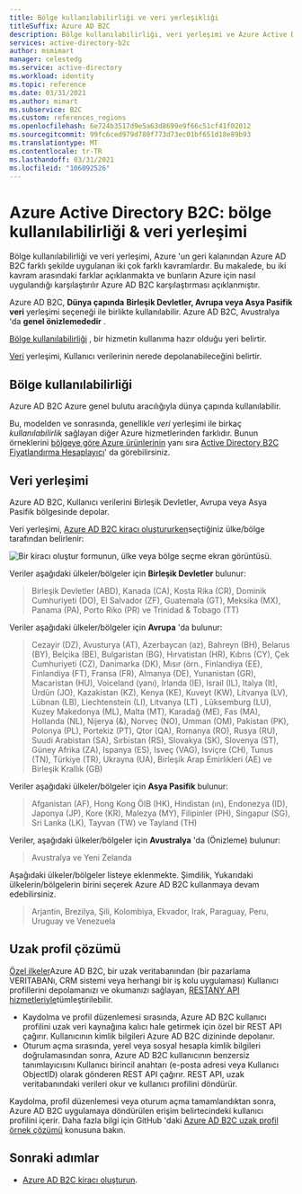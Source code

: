 ```yaml
---
title: Bölge kullanılabilirliği ve veri yerleşikliği
titleSuffix: Azure AD B2C
description: Bölge kullanılabilirliği, veri yerleşimi ve Azure Active Directory B2C Preview kiracılar hakkında bilgiler.
services: active-directory-b2c
author: msmimart
manager: celestedg
ms.service: active-directory
ms.workload: identity
ms.topic: reference
ms.date: 03/31/2021
ms.author: mimart
ms.subservice: B2C
ms.custom: references_regions
ms.openlocfilehash: 6e724b3517d9e5a63d8699e9f66c51cf41f02012
ms.sourcegitcommit: 99fc6ced979d780f773d73ec01bf651d18e89b93
ms.translationtype: MT
ms.contentlocale: tr-TR
ms.lasthandoff: 03/31/2021
ms.locfileid: "106092526"
---
```

# <a name="azure-active-directory-b2c-region-availability--data-residency"></a>Azure Active Directory B2C: bölge kullanılabilirliği & veri yerleşimi

Bölge kullanılabilirliği ve veri yerleşimi, Azure 'un geri kalanından Azure AD B2C farklı şekilde uygulanan iki çok farklı kavramlardır. Bu makalede, bu iki kavram arasındaki farklar açıklanmakta ve bunların Azure için nasıl uygulandığı karşılaştırılır Azure AD B2C karşılaştırması açıklanmıştır.

Azure AD B2C, **Dünya çapında** **Birleşik Devletler, Avrupa veya Asya Pasifik** **veri** yerleşimi seçeneği ile birlikte kullanılabilir. Azure AD B2C, Avustralya 'da **genel önizlemededir** .

[Bölge kullanılabilirliği](#region-availability) , bir hizmetin kullanıma hazır olduğu yeri belirtir.

[Veri](#data-residency) yerleşimi, Kullanıcı verilerinin nerede depolanabileceğini belirtir.

## <a name="region-availability"></a>Bölge kullanılabilirliği

Azure AD B2C Azure genel bulutu aracılığıyla dünya çapında kullanılabilir.

Bu, modelden ve sonrasında, genellikle *veri* yerleşimi ile birkaç *kullanılabilirlik* sağlayan diğer Azure hizmetlerinden farklıdır. Bunun örneklerini [bölgeye göre Azure ürünlerinin](https://azure.microsoft.com/regions/services/) yanı sıra [Active Directory B2C Fiyatlandırma Hesaplayıcı](https://azure.microsoft.com/pricing/details/active-directory-b2c/)' da görebilirsiniz.

## <a name="data-residency"></a>Veri yerleşimi

Azure AD B2C, Kullanıcı verilerini Birleşik Devletler, Avrupa veya Asya Pasifik bölgesinde depolar.

Veri yerleşimi, [Azure AD B2C kiracı oluştururken](tutorial-create-tenant.md)seçtiğiniz ülke/bölge tarafından belirlenir:

![Bir kiracı oluştur formunun, ülke veya bölge seçme ekran görüntüsü.](./media/data-residency/data-residency-b2c-tenant.png)

Veriler aşağıdaki ülkeler/bölgeler için **Birleşik Devletler** bulunur:

> Birleşik Devletler (ABD), Kanada (CA), Kosta Rika (CR), Dominik Cumhuriyeti (DO), El Salvador (ZF), Guatemala (GT), Meksika (MX), Panama (PA), Porto Riko (PR) ve Trinidad & Tobago (TT)

Veriler aşağıdaki ülkeler/bölgeler için **Avrupa** 'da bulunur:

> Cezayir (DZ), Avusturya (AT), Azerbaycan (az), Bahreyn (BH), Belarus (BY), Belçika (BE), Bulgaristan (BG), Hırvatistan (HR), Kıbrıs (CY), Çek Cumhuriyeti (CZ), Danimarka (DK), Mısır (örn., Finlandiya (EE), Finlandiya (FT), Fransa (FR), Almanya (DE), Yunanistan (GR), Macaristan (HU), Voiceland (yanı), Irlanda (IE), Israil (IL), Italya (It), Ürdün (JO), Kazakistan (KZ), Kenya (KE), Kuveyt (KW), Litvanya (LV), Lübnan (LB), Liechtenstein (LI), Litvanya (LT) , Lüksemburg (LU), Kuzey Makedonya (ML), Malta (MT), Karadağ (ME), Fas (MA), Hollanda (NL), Nijerya (&), Norveç (NO), Umman (OM), Pakistan (PK), Polonya (PL), Portekiz (PT), Qtor (QA), Romanya (RO), Rusya (RU), Suudi Arabistan (SA), Sırbistan (RS), Slovakya (SK), Slovenya (ST), Güney Afrika (ZA), Ispanya (ES), Isveç (VAG), Isviçre (CH), Tunus (TN), Türkiye (TR), Ukrayna (UA), Birleşik Arap Emirlikleri (AE) ve Birleşik Krallık (GB)

Veriler aşağıdaki ülkeler/bölgeler için **Asya Pasifik** bulunur:

> Afganistan (AF), Hong Kong ÖIB (HK), Hindistan (ın), Endonezya (ID), Japonya (JP), Kore (KR), Malezya (MY), Filipinler (PH), Singapur (SG), Sri Lanka (LK), Tayvan (TW) ve Tayland (TH)

Veriler, aşağıdaki ülkeler/bölgeler için **Avustralya** 'da (Önizleme) bulunur:

> Avustralya ve Yeni Zelanda

Aşağıdaki ülkeler/bölgeler listeye eklenmekte. Şimdilik, Yukarıdaki ülkelerin/bölgelerin birini seçerek Azure AD B2C kullanmaya devam edebilirsiniz.

> Arjantin, Brezilya, Şili, Kolombiya, Ekvador, Irak, Paraguay, Peru, Uruguay ve Venezuela

## <a name="remote-profile-solution"></a>Uzak profil çözümü

[Özel ilkeler](custom-policy-overview.md)Azure AD B2C, bir uzak veritabanından (bir pazarlama VERITABANı, CRM sistemi veya herhangi bir iş kolu uygulaması) Kullanıcı profillerini depolamanızı ve okumanızı sağlayan, [RESTANY API hizmetleriyle](custom-policy-rest-api-intro.md)tümleştirilebilir.  
- Kaydolma ve profil düzenlemesi sırasında, Azure AD B2C kullanıcı profilini uzak veri kaynağına kalıcı hale getirmek için özel bir REST API çağırır. Kullanıcının kimlik bilgileri Azure AD B2C dizininde depolanır. 
- Oturum açma sırasında, yerel veya sosyal hesapla kimlik bilgileri doğrulamasından sonra, Azure AD B2C kullanıcının benzersiz tanımlayıcısını Kullanıcı birincil anahtarı (e-posta adresi veya Kullanıcı ObjectID) olarak gönderen REST API çağırır. REST API, uzak veritabanındaki verileri okur ve kullanıcı profilini döndürür.  

Kaydolma, profil düzenlemesi veya oturum açma tamamlandıktan sonra, Azure AD B2C uygulamaya döndürülen erişim belirtecindeki kullanıcı profilini içerir. Daha fazla bilgi için GitHub 'daki [Azure AD B2C uzak profil örnek çözümü](https://github.com/azure-ad-b2c/samples/tree/master/policies/remote-profile) konusuna bakın.

## <a name="next-steps"></a>Sonraki adımlar

- [Azure AD B2C kiracı oluşturun](tutorial-create-tenant.md).
